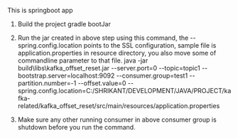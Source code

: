This is springboot app

1. Build the project
gradle bootJar


2. Run the jar created in above step using this command, the --spring.config.location points to the SSL configuration, sample file is application.properties in
resource directory, you also move some of commandline parameter to that file.
java -jar build\libs\kafka_offset_reset.jar --server.port=0 --topic=topic1 --bootstrap.server=localhost:9092 --consumer.group=test1 --partition.number=-1 --offset.value=0 --spring.config.location=C:/SHRIKANT/DEVELOPMENT/JAVA/PROJECT/kafka-related/kafka_offset_reset/src/main/resources/application.properties

3. Make sure any other running consumer in above consumer group is shutdown before you run the command.
